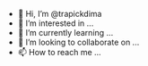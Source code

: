 - 👋 Hi, I’m @trapickdima
- 👀 I’m interested in ...
- 🌱 I’m currently learning ...
- 💞️ I’m looking to collaborate on ...
- 📫 How to reach me ...

<!---
trapickdima/trapickdima is a ✨ special ✨ repository because its `README.md` (this file) appears on your GitHub profile.
You can click the Preview link to take a look at your changes.
--->
